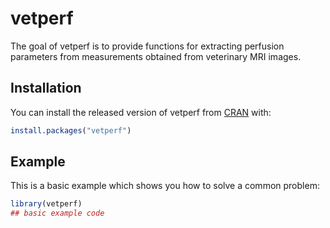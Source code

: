 # vetperf

<!-- badges: start -->
<!-- badges: end -->

The goal of vetperf is to provide functions for extracting perfusion parameters from
measurements obtained from veterinary MRI images.

## Installation

You can install the released version of vetperf from [CRAN](https://CRAN.R-project.org) with:

``` r
install.packages("vetperf")
```

## Example

This is a basic example which shows you how to solve a common problem:

``` r
library(vetperf)
## basic example code
```

